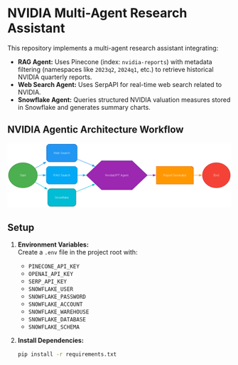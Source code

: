 # NVIDIA Multi-Agent Research Assistant

This repository implements a multi-agent research assistant integrating:

- **RAG Agent:** Uses Pinecone (index: `nvidia-reports`) with metadata filtering (namespaces like `2023q2`, `2024q1`, etc.) to retrieve historical NVIDIA quarterly reports.
- **Web Search Agent:** Uses SerpAPI for real-time web search related to NVIDIA.
- **Snowflake Agent:** Queries structured NVIDIA valuation measures stored in Snowflake and generates summary charts.

## NVIDIA Agentic Architecture Workflow
![alt text](nvidia_workflow.png)

## Setup

1. **Environment Variables:**  
   Create a `.env` file in the project root with:
   - `PINECONE_API_KEY`
   - `OPENAI_API_KEY`
   - `SERP_API_KEY`
   - `SNOWFLAKE_USER`
   - `SNOWFLAKE_PASSWORD`
   - `SNOWFLAKE_ACCOUNT`
   - `SNOWFLAKE_WAREHOUSE`
   - `SNOWFLAKE_DATABASE`
   - `SNOWFLAKE_SCHEMA`

2. **Install Dependencies:**
   ```bash
   pip install -r requirements.txt
